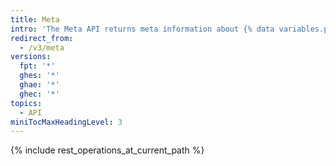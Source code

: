 ```yaml
---
title: Meta
intro: 'The Meta API returns meta information about {% data variables.product.product_name %} including the IP addresses of {% data variables.product.product_name %} services.'
redirect_from:
  - /v3/meta
versions:
  fpt: '*'
  ghes: '*'
  ghae: '*'
  ghec: '*'
topics:
  - API
miniTocMaxHeadingLevel: 3
---
```


{% include rest_operations_at_current_path %}
